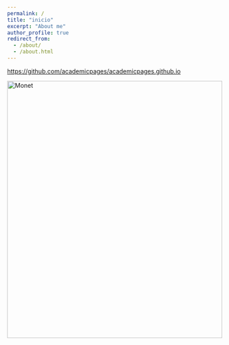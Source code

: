 ```yaml
---
permalink: /
title: "inicio"
excerpt: "About me"
author_profile: true
redirect_from: 
  - /about/
  - /about.html
---
```


<https://github.com/academicpages/academicpages.github.io>


 <img src="http://1.bp.blogspot.com/-pY-pU0yYVNo/UlwAObieZNI/AAAAAAAAn0Q/3_bD0jUInI8/s1600/1878+The+Avenue+oil+on+canvas+Private+Collection.jpg" alt="Monet" style="width:500px;height:600px;"> 



